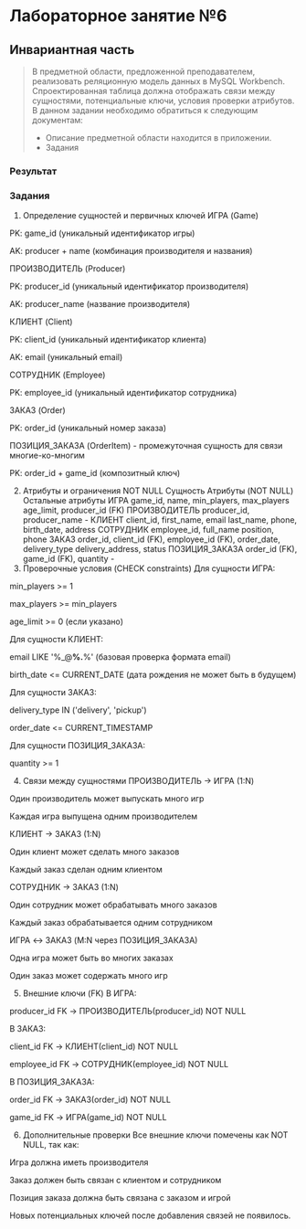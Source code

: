 # Лабораторное занятие №6
## Инвариантная часть
> В предметной области, предложенной преподавателем, реализовать реляционную  модель данных в MySQL Workbench. Спроектированная таблица должна отображать связи между сущностями, потенциальные ключи, условия проверки атрибутов.
>В данном задании необходимо обратиться к следующим документам:
> - Описание предметной области находится в приложении.
> - Задания

### Результат

### Задания
1. Определение сущностей и первичных ключей
ИГРА (Game)

PK: game_id (уникальный идентификатор игры)

AK: producer + name (комбинация производителя и названия)

ПРОИЗВОДИТЕЛЬ (Producer)

PK: producer_id (уникальный идентификатор производителя)

AK: producer_name (название производителя)

КЛИЕНТ (Client)

PK: client_id (уникальный идентификатор клиента)

AK: email (уникальный email)

СОТРУДНИК (Employee)

PK: employee_id (уникальный идентификатор сотрудника)

ЗАКАЗ (Order)

PK: order_id (уникальный номер заказа)

ПОЗИЦИЯ_ЗАКАЗА (OrderItem) - промежуточная сущность для связи многие-ко-многим

PK: order_id + game_id (композитный ключ)

2. Атрибуты и ограничения NOT NULL
Сущность	Атрибуты (NOT NULL)	Остальные атрибуты
ИГРА	game_id, name, min_players, max_players	age_limit, producer_id (FK)
ПРОИЗВОДИТЕЛЬ	producer_id, producer_name	-
КЛИЕНТ	client_id, first_name, email	last_name, phone, birth_date, address
СОТРУДНИК	employee_id, full_name	position, phone
ЗАКАЗ	order_id, client_id (FK), employee_id (FK), order_date, delivery_type	delivery_address, status
ПОЗИЦИЯ_ЗАКАЗА	order_id (FK), game_id (FK), quantity	-
3. Проверочные условия (CHECK constraints)
Для сущности ИГРА:

min_players >= 1

max_players >= min_players

age_limit >= 0 (если указано)

Для сущности КЛИЕНТ:

email LIKE '%_@__%.__%' (базовая проверка формата email)

birth_date <= CURRENT_DATE (дата рождения не может быть в будущем)

Для сущности ЗАКАЗ:

delivery_type IN ('delivery', 'pickup')

order_date <= CURRENT_TIMESTAMP

Для сущности ПОЗИЦИЯ_ЗАКАЗА:

quantity >= 1

4. Связи между сущностями
ПРОИЗВОДИТЕЛЬ → ИГРА (1:N)

Один производитель может выпускать много игр

Каждая игра выпущена одним производителем

КЛИЕНТ → ЗАКАЗ (1:N)

Один клиент может сделать много заказов

Каждый заказ сделан одним клиентом

СОТРУДНИК → ЗАКАЗ (1:N)

Один сотрудник может обрабатывать много заказов

Каждый заказ обрабатывается одним сотрудником

ИГРА ↔ ЗАКАЗ (M:N через ПОЗИЦИЯ_ЗАКАЗА)

Одна игра может быть во многих заказах

Один заказ может содержать много игр

5. Внешние ключи (FK)
В ИГРА:

producer_id FK → ПРОИЗВОДИТЕЛЬ(producer_id) NOT NULL

В ЗАКАЗ:

client_id FK → КЛИЕНТ(client_id) NOT NULL

employee_id FK → СОТРУДНИК(employee_id) NOT NULL

В ПОЗИЦИЯ_ЗАКАЗА:

order_id FK → ЗАКАЗ(order_id) NOT NULL

game_id FK → ИГРА(game_id) NOT NULL

6. Дополнительные проверки
Все внешние ключи помечены как NOT NULL, так как:

Игра должна иметь производителя

Заказ должен быть связан с клиентом и сотрудником

Позиция заказа должна быть связана с заказом и игрой

Новых потенциальных ключей после добавления связей не появилось.
